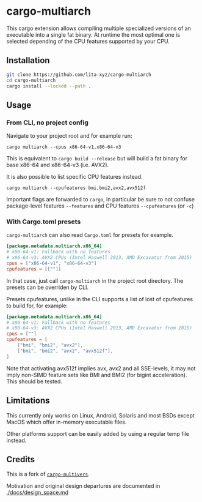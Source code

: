 # cargo-multiarch

This cargo extension allows compiling multiple specialized versions of an executable into a single fat binary. At runtime the most optimal one is selected depending of the CPU features supported by your CPU.

## Installation

```bash
git clone https://github.com/lita-xyz/cargo-multiarch
cd cargo-multiarch
cargo install --locked --path .
```

## Usage

### From CLI, no project config
Navigate to your project root and for example run:

```
cargo multiarch --cpus x86-64-v1,x86-64-v3
```

This is equivalent to `cargo build --release` but will build a fat binary for base x86-64 and x86-64-v3 (i.e. AVX2).

It is also possible to list specific CPU features instead.
```
cargo multiarch --cpufeatures bmi,bmi2,avx2,avx512f
```

Important flags are forwarded to `cargo`, in particular be sure to not confuse package-level features `--features` and CPU features `--cpufeatures` (or `-c`)

### With Cargo.toml presets

`cargo-multiarch` can also read `Cargo.toml` for presets for example.

```toml
[package.metadata.multiarch.x86_64]
# x86-64-v1: Fallback with no features
# x86-64-v3: AVX2 CPUs (Intel Haswell 2013, AMD Excavator from 2015)
cpus = ["x86-64-v1", "x86-64-v3"]
cpufeatures = [[""]]
```

In that case, just call `cargo-multiarch` in the project root directory.
The presets can be overriden by CLI.

Presets cpufeatures, unlike in the CLI supports a list of lost of cpufeatures to build for, for example:
```toml
[package.metadata.multiarch.x86_64]
# x86-64-v1: Fallback with no features
# x86-64-v3: AVX2 CPUs (Intel Haswell 2013, AMD Excavator from 2015)
cpus = [""]
cpufeatures = [
    ["bmi", "bmi2", "avx2"],
    ["bmi", "bmi2", "avx2", "avx512f"],
]
```

Note that activating avx512f implies avx, avx2 and all SSE-levels, it may not imply non-SIMD feature sets like BMI and BMI2 (for bigint acceleration).
This should be tested.

## Limitations

This currently only works on Linux, Android, Solaris and most BSDs except MacOS which offer in-memory executable files.

Other platforms support can be easily added by using a regular temp file instead.

## Credits

This is a fork of [`cargo-multivers`](https://github.com/ronnychevalier/cargo-multivers).

Motivation and original design departures are documented in [./docs/design_space.md](docs/design_space.md)